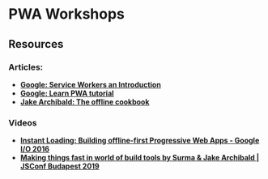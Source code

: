 # PWA Workshops

## Resources

### Articles:

- **[Google: Service Workers an Introduction](https://developers.google.com/web/fundamentals/primers/service-workers?authuser=1)**
- **[Google: Learn PWA tutorial](https://web.dev/learn/pwa/)**
- **[Jake Archibald: The offline cookbook](https://jakearchibald.com/2014/offline-cookbook/)**

### Videos

- **[Instant Loading: Building offline-first Progressive Web Apps - Google I/O 2016](https://www.youtube.com/watch?v=cmGr0RszHc8)**
- **[Making things fast in world of build tools by Surma & Jake Archibald | JSConf Budapest 2019](https://www.youtube.com/watch?v=fWc3Zu6A3Ws)**